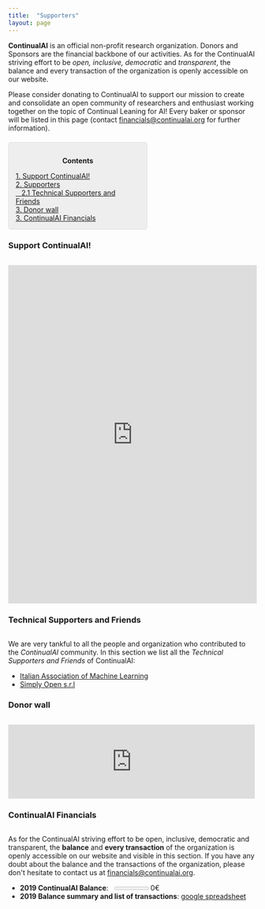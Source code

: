 ```yaml
---
title:  "Supporters"
layout: page
---
```


**ContinualAI** is an official non-profit research organization. Donors and Sponsors are the financial backbone of our activities. As for the ContinualAI striving effort to be *open, inclusive, democratic* and *transparent*, the balance and every transaction of the organization is openly accessible on our website.


Please consider donating to ContinualAI to support our mission to create and consolidate an open community of researchers and enthusiast working together on the topic of Continual Leaning for AI! Every baker or sponsor will be listed in this page (contact <a href="mailto:financials@continualai.org">financials@continualai.org</a> for further information).

<div style="background: rgba(0,0,0,0.06) none repeat scroll 0% 0%; border: 1px solid rgb(222, 222, 222); padding: 1em; border-radius: 5px; margin-top:20px; max-width: 50%">
	<p style="text-align: center;"><strong>Contents</strong></p>
	<p style="text-align: left; margin-bottom: 0px;">	
		<a href="#support">1. Support ContinualAI!</a><br>
		<a href="#supporters">2. Supporters</a><br>
		<!--	<a href="#bakers">&nbsp;&nbsp; 2.1 Bakers</a><br>
			<a href="#patreons">&nbsp;&nbsp; 2.2 Patreons</a><br>
			<a href="#bronzesponsor">&nbsp;&nbsp; 2.3 Bronze Sponsors</a><br>
			<a href="#silversponsor">&nbsp;&nbsp; 2.4 Silver Sponsors</a><br>
			<a href="#goldsponsor">&nbsp;&nbsp; 2.5 Gold Sponsors</a><br>-->
			<a href="#techsupport">&nbsp;&nbsp; 2.1 Technical Supporters and Friends</a><br>
		<a href="#donorwall">3. Donor wall</a><br>
		<a href="#financials">3. ContinualAI Financials</a><br>
	</p>
</div>

<a name="support"></a>
<h3 id="support" style="margin-bottom: 30px;">Support ContinualAI!</h3>

<script src="https://donorbox.org/widget.js" paypalExpress="true"></script><iframe src="https://donorbox.org/embed/support-continualai?amount=30&show_content=true&default_interval=m" height="685px" width="100%" style="max-width:100%; min-width:100%; max-height:none!important" seamless="seamless" name="donorbox" frameborder="0" scrolling="no" allowpaymentrequest></iframe>

<!--
<a name="bakers"></a>
<h3 id="bakers" style="margin-bottom: 30px;">Bakers</h3>

We are very tankful to all the people and organization who contributed to the *ContinualAI* community. In this section we list all the *Bakers* of ContinualAI.

<a name="patreons"></a>
<h3 id="patreons" style="margin-bottom: 30px;">Patreons</h3>

We are very tankful to all the people and organization who contributed to the *ContinualAI* community. In this section we list all the *Patreons* of ContinualAI.

<a name="bronzesponsor"></a>
<h3 id="bronzesponsor" style="margin-bottom: 30px;">Bronze Sponsors</h3>

We are very tankful to all the people and organization who contributed to the *ContinualAI* community. In this section we list all the *Bronze Sponsors* of ContinualAI.

<a name="silversponsor"></a>
<h3 id="silversponsor" style="margin-bottom: 30px;">Silver Sponsors</h3>

We are very tankful to all the people and organization who contributed to the *ContinualAI* community. In this section we list all the *Silver Sponsors* of ContinualAI.

<a name="goldsponsor"></a>
<h3 id="goldsponsor" style="margin-bottom: 30px;">Gold Sponsors</h3>

We are very tankful to all the people and organization who contributed to the *ContinualAI* community. In this section we list all the *Gold Sponsors* of ContinualAI.

-->

<a name="techsupport"></a>
<h3 id="techsupport" style="margin-bottom: 30px;">Technical Supporters and Friends</h3>

We are very tankful to all the people and organization who contributed to the *ContinualAI* community. In this section we list all the *Technical Supporters and Friends* of ContinualAI:

- [Italian Association of Machine Learning](https://iaml.it/)
- [Simply Open s.r.l](https://www.simplyopen.org/)

<a name="donorwall"></a>
<h3 id="donorwall" style="margin-bottom: 30px;">Donor wall</h3>

<script src="https://donorbox.org/widget.js" type="text/javascript"></script><iframe src="https://donorbox.org/embed/support-continualai?only_donor_wall=true" style="width: 100%; max-width:500px; min-width:310px; max-height:none!important" seamless="seamless" name="donorbox" frameborder="0" scrolling="no"></iframe>

<a name="financials"></a>
<h3 id="financials" style="margin-bottom: 30px;">ContinualAI Financials</h3>

As for the ContinualAI striving effort to be open, inclusive, democratic and transparent, the **balance** and **every transaction** of the organization is openly accessible on our website and visible in this section. If you have any doubt about the balance and the transactions of the organization, please don't hesitate to contact us at <a href="mailto:financials@continualai.org">financials@continualai.org</a>.

- **2019 ContinualAI Balance**: &nbsp; <meter value="0" min="0" max="1000">0 out of 1000</meter> 0€<br>
- **2019 Balance summary and list of transactions**: <a href="https://drive.google.com/open?id=1g7r6FKOqoSbnwL8rLMndqmup_ATfvm2X">google spreadsheet</a>